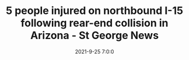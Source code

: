 ---
"title": "5 people injured on northbound I-15 following rear-end collision in Arizona - St George News"
"date": "2021-9-25 7:0:0"
"feed_name": "GOOGLENEWSCONSTRUCTION"
"feed_website": "https://news.google.com/search?q=construction%2Bincident&hl=en-US&gl=US&ceid=US:en"
"feed_rss": "https://news.google.com/rss/search?q=construction%2Bincident&hl=en-US&gl=US&ceid=US:en"
"link": "https://www.stgeorgeutah.com/news/archive/2021/09/25/mgk-5-people-injured-on-northbound-i-15-following-rear-end-collision-in-arizona/"
"source": "{'href': 'https://www.stgeorgeutah.com', 'title': 'St George News'}"
"file": "_posts/2021-1-1-a142f72a0f9cc9f35009525f2b384be5cdff1f99.md"
"accident": "1"
"drilling": "0"
"dead": "0"
"injured": "5"
"arrested": "0"
"place": "arizona"
"where": "road site"
"causes": "crash"
"place_uri": "http://en.wikipedia.org/wiki/Arizona"
---